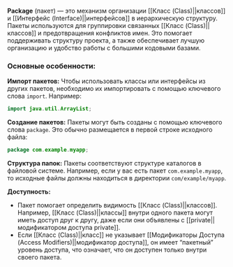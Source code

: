 **Package** (пакет) — это механизм организации [[Класс (Class)||классов]] и [[Интерфейс (Interface)||интерфейсов]] в иерархическую структуру. Пакеты используются для группировки связанных [[Класс (Class)||классов]] и предотвращения конфликтов имен. Это помогает поддерживать структуру проекта, а также обеспечивает лучшую организацию и удобство работы с большими кодовыми базами.

### Основные особенности:

**Импорт пакетов:** Чтобы использовать классы или интерфейсы из других пакетов, необходимо их импортировать с помощью ключевого слова `import`. Например:
```java
import java.util.ArrayList;
```

**Создание пакетов:** Пакеты могут быть созданы с помощью ключевого слова `package`. Это обычно размещается в первой строке исходного файла:
```java
package com.example.myapp;
```

**Структура папок:** Пакеты соответствуют структуре каталогов в файловой системе. Например, если у вас есть пакет `com.example.myapp`, то исходные файлы должны находиться в директории `com/example/myapp`.

**Доступность:**
- Пакет помогает определить видимость [[Класс (Class)||классов]]. Например, [[Класс (Class)||классы]] внутри одного пакета могут иметь доступ друг к другу, даже если они объявлены с [[private||модификатором доступа private]].
- Если [[Класс (Class)||класс]] не указывает [[Модификаторы Доступа (Access Modifiers)||модификатор доступа]], он имеет “пакетный” уровень доступа, что означает, что он доступен только внутри своего пакета.
